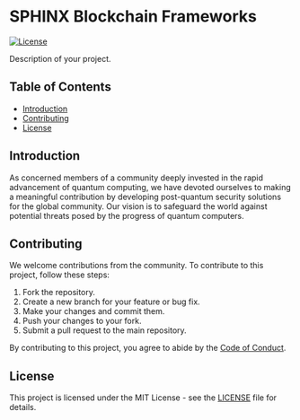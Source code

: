 # SPHINX Blockchain Frameworks

[![License](https://img.shields.io/badge/license-MIT-blue.svg)](https://github.com/your-username/your-repo/blob/main/LICENSE)

Description of your project.

## Table of Contents
- [Introduction](#introduction)
- [Contributing](#contributing)
- [License](#license)

## Introduction
As concerned members of a community deeply invested in the rapid advancement of quantum computing, we have devoted ourselves to making a meaningful contribution by developing post-quantum security solutions for the global community. Our vision is to safeguard the world against potential threats posed by the progress of quantum computers.


## Contributing
We welcome contributions from the community. To contribute to this project, follow these steps:

1. Fork the repository.
2. Create a new branch for your feature or bug fix.
3. Make your changes and commit them.
4. Push your changes to your fork.
5. Submit a pull request to the main repository.

By contributing to this project, you agree to abide by the [Code of Conduct](PQC%20Frameworks.rb).

## License
This project is licensed under the MIT License - see the [LICENSE](LICENSE) file for details.
